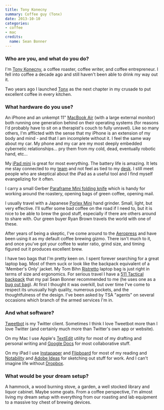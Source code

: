 ```yaml
---
title: Tony Konecny
summary: Coffee guy (Tonx)
date: 2013-10-10
categories:
- coffee
- mac
credits:
  name: Sean Bonner
---
```


### Who are you, and what do you do?

I'm [Tony Konecny](https://twitter.com/tonx/ "Tony's Twitter account."), a coffee roaster, coffee writer, and coffee entrepreneur. I fell into coffee a decade ago and still haven't been able to drink my way out it.

Two years ago I launched [Tonx](https://tonx.org/ "Tony's coffee company.") as the next chapter in my crusade to put excellent coffee in every kitchen.

### What hardware do you use?

An iPhone and an unkempt 11" [MacBook Air][macbook-air] (with a large external monitor) both running one generation behind on their operating systems (for reasons I'd probably have to sit on a therapist's couch to fully unravel). Like so many others, I'm afflicted with the sense that my iPhone is an extension of my body and mind - and that I am incomplete without it. I feel the same way about my car. My phone and my car are my most deeply embedded cybernetic relationships... pry them from my cold, dead, eventually robotic hand, etc...

My [iPad mini][ipad-mini] is great for most everything. The battery life is amazing. It lets me stay connected to my [team](https://tonx.org/about "Information about the Tonx team.") and not feel as tied to my [desk](http://spacekat.me/blog/2012/07/26/diy-standing-desk/ "A DIY standing desk."). I still meet people who are skeptical about the iPad as a useful tool and I find myself evangelizing for it often.

I carry a small Gerber [Paraframe Mini folding knife][mini-paraframe-serrated] which is handy for working around the roastery, opening bags of green coffee, opening mail.

I usually travel with a Japanese [Porlex Mini][porlex-mini] hand grinder. Small, light, but very effective. I'll suffer some bad coffee on the road if I need to, but it is nice to be able to brew the good stuff, especially if there are others around to share with. Our green buyer Ryan Brown travels the world with one of these.

After years of being a skeptic, I've come around to the [Aeropress][] and have been using it as my default coffee brewing gizmo. There isn't much to it, and once you've got your coffee to water ratio, grind size, and timing figured out it produces excellent brew. 

I have two bags that I'm pretty keen on. I spent forever searching for a great laptop bag. Most of them suck or look like the backpack equivalent of a 'Member's Only' jacket. My Tom Bihn [Ristretto][ristretto-13-inch] laptop bag is just right in terms of size and ergonomics. For serious travel I have a [511 Tactical backpack][rush-12] that my pal Sean Bonner recommended to me (he uses one as a [bug out bag](http://www.flickr.com/photos/tonx/4462897713/ "A photo of the contents of the RUSH 12 bag.")). At first I thought it was overkill, but over time I've come to respect its unusually high quality, numerous pockets, and the thoughtfulness of the design. I've been asked by TSA "agents" on several occasions which branch of the armed services I'm in.

### And what software?

[Tweetbot][tweetbot-ios] is my Twitter client. Sometimes I think I love Tweetbot more than I love Twitter (and certainly much more than Twitter's own app or website).

On my Mac I use Apple's [TextEdit][] utility for most of my drafting and personal writing and [Google Docs][google-docs] for most collaborative stuff. 

On my iPad I use [Instapaper][instapaper-ios] and [Flipboard][flipboard-ios] for most of my reading and [Notability][notability-ios] and [Adobe Ideas][adobe-ideas-ios] for sketching out stuff for work. And I can't imagine life without [Dropbox][].

### What would be your dream setup?

A hammock, a wood burning stove, a garden, a well stocked library and liquor cabinet. Maybe some goats. From a coffee perspective, I'm almost living my dream setup with everything from our roasting and lab equipment to a massive toy chest of brewing devices.

[adobe-ideas-ios]: https://apps.apple.com/us/app/adobe-ideas-1-0-for-ipad/id364617858 "A digital sketchbook app for iOS."
[aeropress]: https://aeropress.com/ "A pressure-based coffee/espresso maker."
[dropbox]: https://www.dropbox.com/ "Online syncing and storage."
[flipboard-ios]: https://apps.apple.com/us/app/flipboard-your-social-news/id358801284 "A 'social magazine' for the iPad."
[google-docs]: https://en.wikipedia.org/wiki/Google_Docs "A web-based office suite."
[instapaper-ios]: http://web.archive.org/web/20221221083204/https://www.instapaper.com/iphone "An iPhone app for reading Instapaper saved pages."
[ipad-mini]: https://www.apple.com/ipad-mini/ "A 7.9 inch tablet device."
[macbook-air]: https://www.apple.com/macbook-air/ "A very thin laptop."
[mini-paraframe-serrated]: http://web.archive.org/web/20190506110919/https://www.amazon.com/Gerber-22-48484-Paraframe-Knife-Serrated/dp/B000G0OMK8 "A pocket knife."
[notability-ios]: https://apps.apple.com/us/app/notability/id360593530 "A note-taking app."
[porlex-mini]: https://bluebottlecoffee.com/products/porlex-mini-hand-grinder "A mini coffee grinder."
[ristretto-13-inch]: http://transportr.io/redirect/f17f9280-18af-4999-afb4-994230ba9768 "A laptop bag."
[rush-12]: https://www.511tactical.com/rush-12-backpack.html "A backpack."
[textedit]: http://web.archive.org/web/20200525165141/https://support.apple.com/en-us/HT2523 "A text editor included with Mac OS X."
[tweetbot-ios]: https://tapbots.com/tweetbot/ "A Twitter client for iOS."
